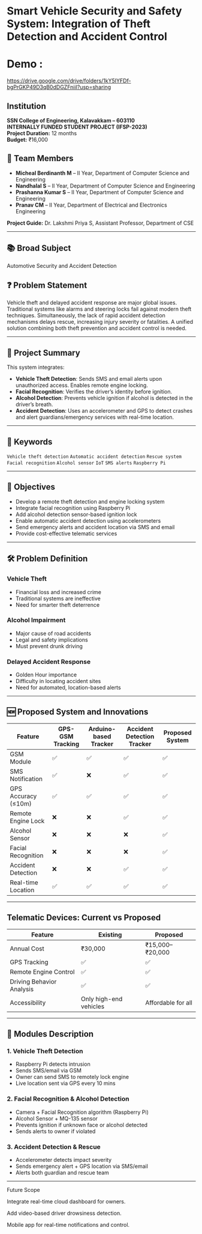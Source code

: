 #  Smart Vehicle Security and Safety System: Integration of Theft Detection and Accident Control



# Demo : 
https://drive.google.com/drive/folders/1kY5IYFDf-bgPrGKP49D3qB0dDGZFniiI?usp=sharing


## Institution
**SSN College of Engineering, Kalavakkam – 603110**  
**INTERNALLY FUNDED STUDENT PROJECT (IFSP-2023)**  
**Project Duration:** 12 months  
**Budget:** ₹16,000  

## 👥 Team Members
- **Micheal Berdinanth M** – II Year, Department of Computer Science and Engineering  
- **Nandhalal S** – II Year, Department of Computer Science and Engineering  
- **Prashanna Kumar S** – II Year, Department of Computer Science and Engineering  
- **Pranav CM** – II Year, Department of Electrical and Electronics Engineering  

**Project Guide:** Dr. Lakshmi Priya S, Assistant Professor, Department of CSE

---

## 📚 Broad Subject
Automotive Security and Accident Detection

## ❓ Problem Statement
Vehicle theft and delayed accident response are major global issues. Traditional systems like alarms and steering locks fail against modern theft techniques. Simultaneously, the lack of rapid accident detection mechanisms delays rescue, increasing injury severity or fatalities. A unified solution combining both theft prevention and accident control is needed.

---

## 🧠 Project Summary
This system integrates:
- **Vehicle Theft Detection**: Sends SMS and email alerts upon unauthorized access. Enables remote engine locking.
- **Facial Recognition**: Verifies the driver’s identity before ignition.
- **Alcohol Detection**: Prevents vehicle ignition if alcohol is detected in the driver’s breath.
- **Accident Detection**: Uses an accelerometer and GPS to detect crashes and alert guardians/emergency services with real-time location.

---

## 🔑 Keywords
`Vehicle theft detection` `Automatic accident detection` `Rescue system` `Facial recognition` `Alcohol sensor` `IoT` `SMS alerts` `Raspberry Pi`

---

## 🎯 Objectives
- Develop a remote theft detection and engine locking system
- Integrate facial recognition using Raspberry Pi
- Add alcohol detection sensor-based ignition lock
- Enable automatic accident detection using accelerometers
- Send emergency alerts and accident location via SMS and email
- Provide cost-effective telematic services

---

## 🛠️ Problem Definition

###  Vehicle Theft
- Financial loss and increased crime
- Traditional systems are ineffective
- Need for smarter theft deterrence

###  Alcohol Impairment
- Major cause of road accidents
- Legal and safety implications
- Must prevent drunk driving

###  Delayed Accident Response
- Golden Hour importance
- Difficulty in locating accident sites
- Need for automated, location-based alerts

---


## 🆕 Proposed System and Innovations

| Feature | GPS-GSM Tracking | Arduino-based Tracker | Accident Detection Tracker | **Proposed System** |
|--------|------------------|------------------------|-----------------------------|----------------------|
| GSM Module | ✅ | ✅ | ✅ | ✅ |
| SMS Notification | ✅ | ❌ | ✅ | ✅ |
| GPS Accuracy (≤10m) | ✅ | ✅ | ✅ | ✅ |
| Remote Engine Lock | ❌ | ❌ | ✅ | ✅ |
| Alcohol Sensor | ❌ | ❌ | ❌ | ✅ |
| Facial Recognition | ❌ | ❌ | ❌ | ✅ |
| Accident Detection | ❌ | ❌ | ✅ | ✅ |
| Real-time Location | ✅ | ✅ | ✅ | ✅ |

---

## Telematic Devices: Current vs Proposed

| Feature | Existing | Proposed |
|--------|----------|----------|
| Annual Cost | ₹30,000 | ₹15,000–₹20,000 |
| GPS Tracking | ✅ | ✅ |
| Remote Engine Control | ✅ | ✅ |
| Driving Behavior Analysis | ✅ | ✅ |
| Accessibility | Only high-end vehicles | Affordable for all |

---

## 🚀 Modules Description

### 1. Vehicle Theft Detection
- Raspberry Pi detects intrusion
- Sends SMS/email via GSM
- Owner can send SMS to remotely lock engine
- Live location sent via GPS every 10 mins

### 2. Facial Recognition & Alcohol Detection
- Camera + Facial Recognition algorithm (Raspberry Pi)
- Alcohol Sensor + MQ-135 sensor
- Prevents ignition if unknown face or alcohol detected
- Sends alerts to owner if violated

### 3. Accident Detection & Rescue
- Accelerometer detects impact severity
- Sends emergency alert + GPS location via SMS/email
- Alerts both guardian and rescue team

---

Future Scope

Integrate real-time cloud dashboard for owners.

Add video-based driver drowsiness detection.

Mobile app for real-time notifications and control.

